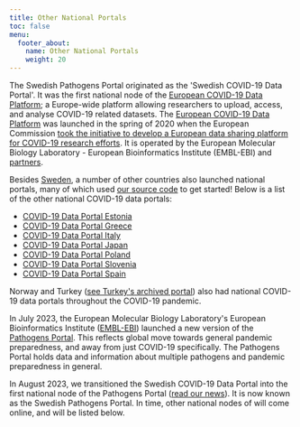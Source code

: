 ```yaml
---
title: Other National Portals
toc: false
menu:
  footer_about:
    name: Other National Portals
    weight: 20
---
```


The Swedish Pathogens Portal originated as the 'Swedish COVID-19 Data Portal'. It was the first national node of the [European COVID-19 Data Platform](https://covid19dataportal.org/); a Europe-wide platform allowing researchers to upload, access, and analyse COVID-19 related datasets. The [European COVID-19 Data Platform](https://covid19dataportal.org/) was launched in the spring of 2020 when the European Commission [took the initiative to develop a European data sharing platform for COVID-19 research efforts](https://www.embl.org/news/science/embl-ebi-launches-covid-19-data-portal/). It is operated by the European Molecular Biology Laboratory - European Bioinformatics Institute (EMBL-EBI) and [partners](https://www.covid19dataportal.org/partners).

Besides [Sweden](https://www.pathogens.se), a number of other countries also launched national portals, many of which used [our source code](https://github.com/ScilifelabDataCentre/covid-portal) to get started! Below is a list of the other national COVID-19 data portals:

- [COVID-19 Data Portal Estonia](https://covid19dataportal.ee)
- [COVID-19 Data Portal Greece](https://www.covid19dataportal.gr)
- [COVID-19 Data Portal Italy](https://www.covid19dataportal.it)
- [COVID-19 Data Portal Japan](https://covid19dataportal.jp)
- [COVID-19 Data Portal Poland](https://covid19dataportal.pl)
- [COVID-19 Data Portal Slovenia](https://covid19dataportal.si)
- [COVID-19 Data Portal Spain](https://www.covid19dataportal.es)

Norway and Turkey ([see Turkey's archived portal](https://www.loc.gov/item/lcwaN0030712/)) also had national COVID-19 data portals throughout the COVID-19 pandemic.

In July 2023, the European Molecular Biology Laboratory's European Bioinformatics Institute ([EMBL-EBI](https://www.ebi.ac.uk/)) launched a new version of the [Pathogens Portal](https://www.pathogensportal.org/). This reflects global move towards general pandemic preparedness, and away from just COVID-19 specifically. The Pathogens Portal holds data and information about multiple pathogens and pandemic preparedness in general.

In August 2023, we transitioned the Swedish COVID-19 Data Portal into the first national node of the Pathogens Portal ([read our news](https://www.pathogens.se/updates/pathogens_portal/)). It is now known as the Swedish Pathogens Portal. In time, other national nodes of will come online, and will be listed below.
